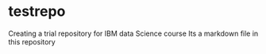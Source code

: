 # testrepo
Creating a trial repository for IBM data Science course
Its a markdown file in this repository
